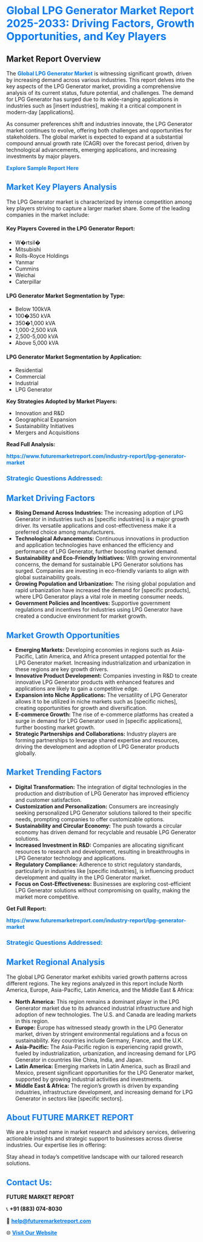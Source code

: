 <h1 style="color: #007BFF;">Global LPG Generator Market Report 2025-2033: Driving Factors, Growth Opportunities, and Key Players</h1>

<section id="overview">
<h2>Market Report Overview</h2>
<p>The <a href="https://www.futuremarketreport.com/industry-report/lpg-generator-market" style="color: #007BFF; text-decoration: none;"><strong>Global LPG Generator Market</strong></a> is witnessing significant growth, driven by increasing demand across various industries. This report delves into the key aspects of the LPG Generator market, providing a comprehensive analysis of its current status, future potential, and challenges. The demand for LPG Generator has surged due to its wide-ranging applications in industries such as [insert industries], making it a critical component in modern-day [applications].</p>
<p>As consumer preferences shift and industries innovate, the LPG Generator market continues to evolve, offering both challenges and opportunities for stakeholders. The global market is expected to expand at a substantial compound annual growth rate (CAGR) over the forecast period, driven by technological advancements, emerging applications, and increasing investments by major players.</p>
</section>

<section id="overview">
<p><a href="https://www.futuremarketreport.com/request-sample/reportId=128397" style="color: #007BFF; text-decoration: none;"><strong>Explore Sample Report Here</strong></a></p>
</section>

<section id="key-players">
<h2 style="color: #007BFF;">Market Key Players Analysis</h2>
<p>The LPG Generator market is characterized by intense competition among key players striving to capture a larger market share. Some of the leading companies in the market include:</p>
<h4>Key Players Covered in the LPG Generator Report:</h4>
<ul><li>W�rtsil�</li><li>Mitsubishi</li><li>Rolls-Royce Holdings</li><li>Yanmar</li><li>Cummins</li><li>Weichai</li><li>Caterpillar</li></ul>
<h4>LPG Generator Market Segmentation by Type:</h4>
<ul><li>Below 100kVA</li><li>100�350 kVA</li><li>350�1,000 kVA</li><li>1,000-2,500 kVA</li><li>2,500-5,000 kVA</li><li>Above 5,000 kVA</li></ul>

<h4>LPG Generator Market Segmentation by Application:</h4>
<ul><li>Residential</li><li>Commercial</li><li>Industrial</li><li>LPG Generator</li></ul>
<p><strong>Key Strategies Adopted by Market Players:</strong></p>
<ul>
<li>Innovation and R&D</li>
<li>Geographical Expansion</li>
<li>Sustainability Initiatives</li>
<li>Mergers and Acquisitions</li>
</ul>
</section>

<section>
<p><strong>Read Full Analysis: </strong></p><a href="https://www.futuremarketreport.com/industry-report/lpg-generator-market" style="color: #007BFF; text-decoration: none;"><strong>https://www.futuremarketreport.com/industry-report/lpg-generator-market</strong></a>
<h3 style="color: #007BFF;">Strategic Questions Addressed:</h3>
</section>

<section id="driving-factors">
<h2 style="color: #007BFF;">Market Driving Factors</h2>
<ul>
<li><strong>Rising Demand Across Industries:</strong> The increasing adoption of LPG Generator in industries such as [specific industries] is a major growth driver. Its versatile applications and cost-effectiveness make it a preferred choice among manufacturers.</li>
<li><strong>Technological Advancements:</strong> Continuous innovations in production and application technologies have enhanced the efficiency and performance of LPG Generator, further boosting market demand.</li>
<li><strong>Sustainability and Eco-Friendly Initiatives:</strong> With growing environmental concerns, the demand for sustainable LPG Generator solutions has surged. Companies are investing in eco-friendly variants to align with global sustainability goals.</li>
<li><strong>Growing Population and Urbanization:</strong> The rising global population and rapid urbanization have increased the demand for [specific products], where LPG Generator plays a vital role in meeting consumer needs.</li>
<li><strong>Government Policies and Incentives:</strong> Supportive government regulations and incentives for industries using LPG Generator have created a conducive environment for market growth.</li>
</ul>
</section>

<section id="growth-opportunities">
<h2 style="color: #007BFF;">Market Growth Opportunities</h2>
<ul>
<li><strong>Emerging Markets:</strong> Developing economies in regions such as Asia-Pacific, Latin America, and Africa present untapped potential for the LPG Generator market. Increasing industrialization and urbanization in these regions are key growth drivers.</li>
<li><strong>Innovative Product Development:</strong> Companies investing in R&D to create innovative LPG Generator products with enhanced features and applications are likely to gain a competitive edge.</li>
<li><strong>Expansion into Niche Applications:</strong> The versatility of LPG Generator allows it to be utilized in niche markets such as [specific niches], creating opportunities for growth and diversification.</li>
<li><strong>E-commerce Growth:</strong> The rise of e-commerce platforms has created a surge in demand for LPG Generator used in [specific applications], further boosting market growth.</li>
<li><strong>Strategic Partnerships and Collaborations:</strong> Industry players are forming partnerships to leverage shared expertise and resources, driving the development and adoption of LPG Generator products globally.</li>
</ul>
</section>

<section id="trending-factors">
<h2 style="color: #007BFF;">Market Trending Factors</h2>
<ul>
<li><strong>Digital Transformation:</strong> The integration of digital technologies in the production and distribution of LPG Generator has improved efficiency and customer satisfaction.</li>
<li><strong>Customization and Personalization:</strong> Consumers are increasingly seeking personalized LPG Generator solutions tailored to their specific needs, prompting companies to offer customizable options.</li>
<li><strong>Sustainability and Circular Economy:</strong> The push towards a circular economy has driven demand for recyclable and reusable LPG Generator solutions.</li>
<li><strong>Increased Investment in R&D:</strong> Companies are allocating significant resources to research and development, resulting in breakthroughs in LPG Generator technology and applications.</li>
<li><strong>Regulatory Compliance:</strong> Adherence to strict regulatory standards, particularly in industries like [specific industries], is influencing product development and quality in the LPG Generator market.</li>
<li><strong>Focus on Cost-Effectiveness:</strong> Businesses are exploring cost-efficient LPG Generator solutions without compromising on quality, making the market more competitive.</li>
</ul>
</section>

<section>
<p><strong>Get Full Report: </strong></p><a href="https://www.futuremarketreport.com/industry-report/lpg-generator-market" style="color: #007BFF; text-decoration: none;"><strong>https://www.futuremarketreport.com/industry-report/lpg-generator-market</strong></a>
<h3 style="color: #007BFF;">Strategic Questions Addressed:</h3>
</section>


<section id="regional-analysis">
<h2 style="color: #007BFF;">Market Regional Analysis</h2>
<p>The global LPG Generator market exhibits varied growth patterns across different regions. The key regions analyzed in this report include North America, Europe, Asia-Pacific, Latin America, and the Middle East & Africa:</p>
<ul>
<li><strong>North America:</strong> This region remains a dominant player in the LPG Generator market due to its advanced industrial infrastructure and high adoption of new technologies. The U.S. and Canada are leading markets in this region.</li>
<li><strong>Europe:</strong> Europe has witnessed steady growth in the LPG Generator market, driven by stringent environmental regulations and a focus on sustainability. Key countries include Germany, France, and the U.K.</li>
<li><strong>Asia-Pacific:</strong> The Asia-Pacific region is experiencing rapid growth, fueled by industrialization, urbanization, and increasing demand for LPG Generator in countries like China, India, and Japan.</li>
<li><strong>Latin America:</strong> Emerging markets in Latin America, such as Brazil and Mexico, present significant opportunities for the LPG Generator market, supported by growing industrial activities and investments.</li>
<li><strong>Middle East & Africa:</strong> The region’s growth is driven by expanding industries, infrastructure development, and increasing demand for LPG Generator in sectors like [specific sectors].</li>
</ul>
</section>

<footer>
<h2 style="color: #007BFF;">About FUTURE MARKET REPORT</h2>
<p>We are a trusted name in market research and advisory services, delivering actionable insights and strategic support to businesses across diverse industries. Our expertise lies in offering:</p>

<p>Stay ahead in today’s competitive landscape with our tailored research solutions.</p>

<h2 style="color: #007BFF;">Contact Us:</h2>
<p><strong>FUTURE MARKET REPORT</strong></p>
<p>📞 <strong>+91 (883) 074-8030</strong></p>
<p>📧 <strong><a href="mailto:help@futuremarketreport.com" style="color: #007BFF;">help@futuremarketreport.com</a></strong></p>
<p>🌐 <strong><a href="https://www.futuremarketreport.com/" style="color: #007BFF;">Visit Our Website</a></strong></p>
</footer>